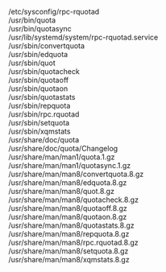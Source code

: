 /etc/sysconfig/rpc-rquotad  
/usr/bin/quota  
/usr/bin/quotasync  
/usr/lib/systemd/system/rpc-rquotad.service  
/usr/sbin/convertquota  
/usr/sbin/edquota  
/usr/sbin/quot  
/usr/sbin/quotacheck  
/usr/sbin/quotaoff  
/usr/sbin/quotaon  
/usr/sbin/quotastats  
/usr/sbin/repquota  
/usr/sbin/rpc.rquotad  
/usr/sbin/setquota  
/usr/sbin/xqmstats  
/usr/share/doc/quota  
/usr/share/doc/quota/Changelog  
/usr/share/man/man1/quota.1.gz  
/usr/share/man/man1/quotasync.1.gz  
/usr/share/man/man8/convertquota.8.gz  
/usr/share/man/man8/edquota.8.gz  
/usr/share/man/man8/quot.8.gz  
/usr/share/man/man8/quotacheck.8.gz  
/usr/share/man/man8/quotaoff.8.gz  
/usr/share/man/man8/quotaon.8.gz  
/usr/share/man/man8/quotastats.8.gz  
/usr/share/man/man8/repquota.8.gz  
/usr/share/man/man8/rpc.rquotad.8.gz  
/usr/share/man/man8/setquota.8.gz  
/usr/share/man/man8/xqmstats.8.gz  
